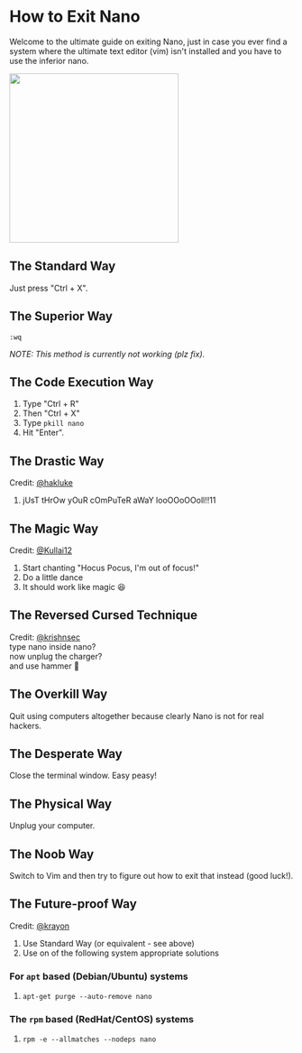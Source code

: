 # How to Exit Nano

Welcome to the ultimate guide on exiting Nano, just in case you ever find a system where the ultimate text editor (vim) isn't installed and you have to use the inferior nano.

<img src='nano.png' width='300'>

## The Standard Way
Just press "Ctrl + X". 

## The Superior Way
```vim
:wq
```
*NOTE: This method is currently not working (plz fix).*

## The Code Execution Way
1. Type "Ctrl + R"
2. Then "Ctrl + X"
3. Type `pkill nano`
4. Hit "Enter".

## The Drastic Way
Credit: [@hakluke](https://x.com/hakluke/status/1714731871027032081?s=20)  
1. jUsT tHrOw yOuR cOmPuTeR aWaY looOOoOOoll!!11

## The Magic Way
Credit: [@Kullai12](https://x.com/Kullai12/status/1714945763502145885?s=20)   
1. Start chanting "Hocus Pocus, I'm out of focus!"   
2. Do a little dance  
3. It should work like magic 😆   

## The Reversed Cursed Technique
Credit: [@krishnsec](https://x.com/krishnsec/status/1714928008363192695?s=20)   
type nano inside nano?   
now unplug the charger?    
and use hammer 😬   

## The Overkill Way
Quit using computers altogether because clearly Nano is not for real hackers.

## The Desperate Way
Close the terminal window. Easy peasy!

## The Physical Way
Unplug your computer.

## The Noob Way
Switch to Vim and then try to figure out how to exit that instead (good luck!).

## The Future-proof Way
Credit: [@krayon](https://github.com/krayon)
1. Use Standard Way (or equivalent - see above)
2. Use on of the following system appropriate solutions

### For `apt` based (Debian/Ubuntu) systems
1. `apt-get purge --auto-remove nano`

### The `rpm` based (RedHat/CentOS) systems
1. `rpm -e --allmatches --nodeps nano`
